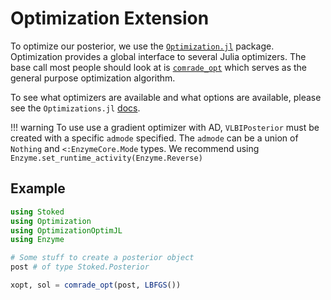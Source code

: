 # Optimization Extension

To optimize our posterior, we use the [`Optimization.jl`](https://github.com/SciML/Optimization.jl) package. Optimization provides a global interface to several Julia optimizers. The base call most people should 
look at is [`comrade_opt`](@ref) which serves as the general purpose
optimization algorithm.

To see what optimizers are available and what options are available, please see the `Optimizations.jl` [docs](http://optimization.sciml.ai/dev/).


!!! warning
    To use use a gradient optimizer with AD, `VLBIPosterior` must be created with a specific `admode` specified.
    The `admode` can be a union of `Nothing` and `<:EnzymeCore.Mode` types. We recommend
    using `Enzyme.set_runtime_activity(Enzyme.Reverse)`


## Example

```julia
using Stoked
using Optimization
using OptimizationOptimJL
using Enzyme

# Some stuff to create a posterior object
post # of type Stoked.Posterior

xopt, sol = comrade_opt(post, LBFGS())
```